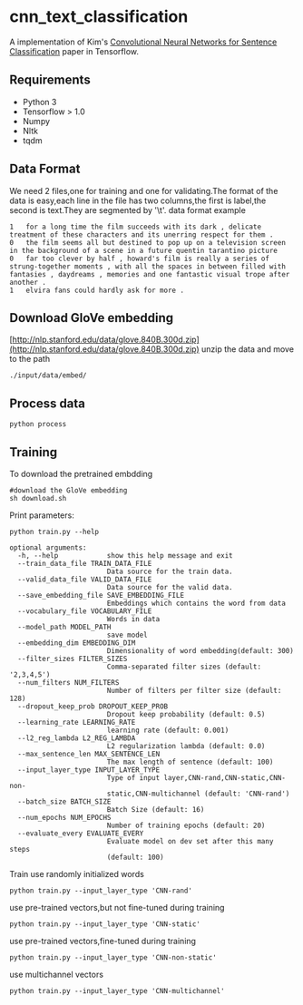 # cnn_text_classification
A implementation of Kim's [Convolutional Neural Networks for Sentence Classification](https://arxiv.org/abs/1408.5882) paper in Tensorflow.
## Requirements
+ Python 3 
+ Tensorflow > 1.0
+ Numpy
+ Nltk
+ tqdm
## Data Format
We need 2 files,one for training and one for validating.The format of the data is easy,each line in the file has two columns,the first is label,the second is text.They are segmented by '\t'.
data format example
```
1	for a long time the film succeeds with its dark , delicate treatment of these characters and its unerring respect for them . 
0	the film seems all but destined to pop up on a television screen in the background of a scene in a future quentin tarantino picture
0	far too clever by half , howard's film is really a series of strung-together moments , with all the spaces in between filled with fantasies , daydreams , memories and one fantastic visual trope after another . 
1	elvira fans could hardly ask for more . 
```
## Download GloVe embedding
[http://nlp.stanford.edu/data/glove.840B.300d.zip](http://nlp.stanford.edu/data/glove.840B.300d.zip)
unzip the data and move to the path
```
./input/data/embed/
```

## Process data
```
python process
```

## Training
To download the pretrained embdding
```
#download the GloVe embedding
sh download.sh
```

Print parameters:
```
python train.py --help
```

```
optional arguments:
  -h, --help            show this help message and exit
  --train_data_file TRAIN_DATA_FILE
                        Data source for the train data.
  --valid_data_file VALID_DATA_FILE
                        Data source for the valid data.
  --save_embedding_file SAVE_EMBEDDING_FILE
                        Embeddings which contains the word from data
  --vocabulary_file VOCABULARY_FILE
                        Words in data
  --model_path MODEL_PATH
                        save model
  --embedding_dim EMBEDDING_DIM
                        Dimensionality of word embedding(default: 300)
  --filter_sizes FILTER_SIZES
                        Comma-separated filter sizes (default: '2,3,4,5')
  --num_filters NUM_FILTERS
                        Number of filters per filter size (default: 128)
  --dropout_keep_prob DROPOUT_KEEP_PROB
                        Dropout keep probability (default: 0.5)
  --learning_rate LEARNING_RATE
                        learning rate (default: 0.001)
  --l2_reg_lambda L2_REG_LAMBDA
                        L2 regularization lambda (default: 0.0)
  --max_sentence_len MAX_SENTENCE_LEN
                        The max length of sentence (default: 100)
  --input_layer_type INPUT_LAYER_TYPE
                        Type of input layer,CNN-rand,CNN-static,CNN-non-
                        static,CNN-multichannel (default: 'CNN-rand')
  --batch_size BATCH_SIZE
                        Batch Size (default: 16)
  --num_epochs NUM_EPOCHS
                        Number of training epochs (default: 20)
  --evaluate_every EVALUATE_EVERY
                        Evaluate model on dev set after this many steps
                        (default: 100)

```


Train
use randomly initialized words
```
python train.py --input_layer_type 'CNN-rand'
```

use pre-trained vectors,but not fine-tuned during training
```
python train.py --input_layer_type 'CNN-static'
```

use pre-trained vectors,fine-tuned during training
```
python train.py --input_layer_type 'CNN-non-static'
```
use multichannel vectors
```
python train.py --input_layer_type 'CNN-multichannel'
```



